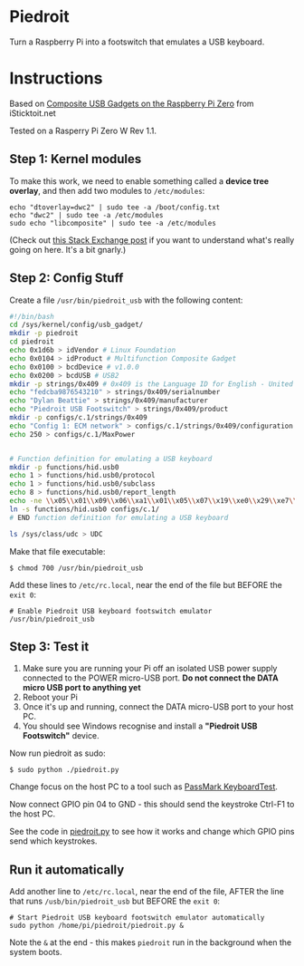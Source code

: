 # Piedroit

Turn a Raspberry Pi into a footswitch that emulates a USB keyboard.

# Instructions

Based on [Composite USB Gadgets on the Raspberry Pi Zero](https://www.isticktoit.net/?p=1383) from iSticktoit.net

Tested on a Rasperry Pi Zero W Rev 1.1.

## Step 1: Kernel modules

To make this work, we need to enable something called a **device tree overlay**, and then add two modules to `/etc/modules`:

```
echo "dtoverlay=dwc2" | sudo tee -a /boot/config.txt
echo "dwc2" | sudo tee -a /etc/modules
sudo echo "libcomposite" | sudo tee -a /etc/modules
```

(Check out [this Stack Exchange post](https://raspberrypi.stackexchange.com/questions/77059/what-does-dtoverlay-dwc2-really-do) if you want to understand what's really going on here. It's a bit gnarly.)

## Step 2: Config Stuff

Create a file `/usr/bin/piedroit_usb` with the following content:

```bash
#!/bin/bash
cd /sys/kernel/config/usb_gadget/
mkdir -p piedroit
cd piedroit
echo 0x1d6b > idVendor # Linux Foundation
echo 0x0104 > idProduct # Multifunction Composite Gadget
echo 0x0100 > bcdDevice # v1.0.0
echo 0x0200 > bcdUSB # USB2
mkdir -p strings/0x409 # 0x409 is the Language ID for English - United States
echo "fedcba9876543210" > strings/0x409/serialnumber
echo "Dylan Beattie" > strings/0x409/manufacturer
echo "Piedroit USB Footswitch" > strings/0x409/product
mkdir -p configs/c.1/strings/0x409
echo "Config 1: ECM network" > configs/c.1/strings/0x409/configuration
echo 250 > configs/c.1/MaxPower


# Function definition for emulating a USB keyboard
mkdir -p functions/hid.usb0
echo 1 > functions/hid.usb0/protocol
echo 1 > functions/hid.usb0/subclass
echo 8 > functions/hid.usb0/report_length
echo -ne \\x05\\x01\\x09\\x06\\xa1\\x01\\x05\\x07\\x19\\xe0\\x29\\xe7\\x15\\x00\\x25\\x01\\x75\\x01\\x95\\x08\\x81\\x02\\x95\\x01\\x75\\x08\\x81\\x03\\x95\\x05\\x75\\x01\\x05\\x08\\x19\\x01\\x29\\x05\\x91\\x02\\x95\\x01\\x75\\x03\\x91\\x03\\x95\\x06\\x75\\x08\\x15\\x00\\x25\\x65\\x05\\x07\\x19\\x00\\x29\\x65\\x81\\x00\\xc0 > functions/hid.usb0/report_desc
ln -s functions/hid.usb0 configs/c.1/
# END function definition for emulating a USB keyboard

ls /sys/class/udc > UDC
```

Make that file executable:

```
$ chmod 700 /usr/bin/piedroit_usb
```

Add these lines to `/etc/rc.local`, near the end of the file but BEFORE the `exit 0`:

```
# Enable Piedroit USB keyboard footswitch emulator
/usr/bin/piedroit_usb 
```

## Step 3: Test it

1. Make sure you are running your Pi off an isolated USB power supply connected to the POWER micro-USB port. **Do not connect the DATA micro USB port to anything yet**
2. Reboot your Pi 
3. Once it's up and running, connect the DATA micro-USB port to your host PC.
4. You should see Windows recognise and install a **"Piedroit USB Footswitch"** device.

Now run piedroit as sudo:

`$ sudo python ./piedroit.py`

Change focus on the host PC to a tool such as [PassMark KeyboardTest](https://www.passmark.com/products/keytest/).

Now connect GPIO pin 04 to GND - this should send the keystroke Ctrl-F1 to the host PC.

See the code in [piedroit.py](piedroit.py) to see how it works and change which GPIO pins send which keystrokes.

## Run it automatically

Add another line to `/etc/rc.local`, near the end of the file, AFTER the line that runs `/usb/bin/piedroit_usb` but BEFORE the `exit 0`:

```
# Start Piedroit USB keyboard footswitch emulator automatically
sudo python /home/pi/piedroit/piedroit.py &
```

Note the `&` at the end - this makes `piedroit` run in the background when the system boots.





